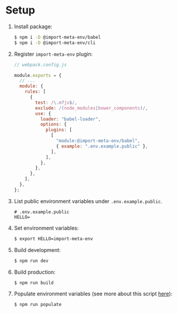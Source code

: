 # Setup

1. Install package:

   ```sh
   $ npm i -D @import-meta-env/babel
   $ npm i -D @import-meta-env/cli
   ```

1. Register `import-meta-env` plugin:

   ```js
   // webpack.config.js

   module.exports = {
     // ...
     module: {
       rules: [
         {
           test: /\.m?js$/,
           exclude: /(node_modules|bower_components)/,
           use: {
             loader: "babel-loader",
             options: {
               plugins: [
                 [
                   "module:@import-meta-env/babel",
                   { example: ".env.example.public" },
                 ],
               ],
             },
           },
         },
       ],
     },
   };
   ```

1. List public environment variables under `.env.example.public`.

   ```
   # .env.example.public
   HELLO=
   ```

1. Set environment variables:

   ```sh
   $ export HELLO=import-meta-env
   ```

1. Build development:

   ```sh
   $ npm run dev
   ```

1. Build production:

   ```sh
   $ npm run build
   ```

1. Populate environment variables (see more about this script [here](../../cli/README.md#api)):

   ```sh
   $ npm run populate
   ```
